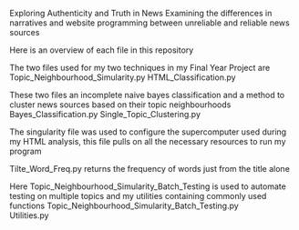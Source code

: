 Exploring Authenticity and Truth in News 
Examining the differences in narratives and website programming between unreliable and reliable news sources 

Here is an overview of each file in this repository

The two files used for my two techniques in my Final Year Project are
  Topic_Neighbourhood_Simularity.py 
  HTML_Classification.py 

These two files an incomplete naive bayes classification and a method to cluster news sources based on their topic neighbourhoods
  Bayes_Classification.py 
  Single_Topic_Clustering.py 

 
The singularity file was used to configure the supercomputer used during my HTML analysis, this file pulls on all the necessary resources to run my program

Tilte_Word_Freq.py returns the frequency of words just from the title alone

Here Topic_Neighbourhood_Simularity_Batch_Testing is used to automate testing on multiple topics and my utilities containing commonly used functions
  Topic_Neighbourhood_Simularity_Batch_Testing.py  
  Utilities.py
